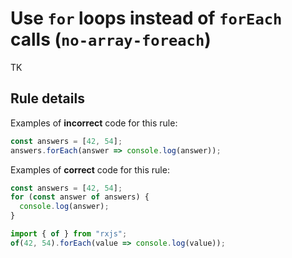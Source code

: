 # Use `for` loops instead of `forEach` calls (`no-array-foreach`)

TK

## Rule details

Examples of **incorrect** code for this rule:

```ts
const answers = [42, 54];
answers.forEach(answer => console.log(answer));
```

Examples of **correct** code for this rule:

```ts
const answers = [42, 54];
for (const answer of answers) {
  console.log(answer);
}
```

```ts
import { of } from "rxjs";
of(42, 54).forEach(value => console.log(value));
```